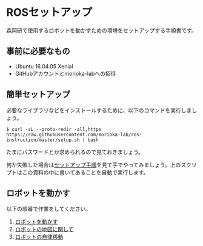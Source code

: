 # ROSセットアップ
森岡研で使用するロボットを動かすための環境をセットアップする手順書です。

## 事前に必要なもの
* Ubuntu 16.04.05 Xenial
* GitHubアカウントとmorioka-labへの招待

## 簡単セットアップ
必要なライブラリなどをインストールするために、以下のコマンドを実行しましょう。

```shell
$ curl -sL --proto-redir -all,https https://raw.githubusercontent.com/morioka-lab/ros-instruction/master/setup.sh | bash
```

たまにパスワードとか求められるので見ておきましょう。

何か失敗した場合は[セットアップ手順](/docs/instruction.md)を見て手でやってみましょう。上のスクリプトはこの資料の中に書いてあることを自動で実行します。

## ロボットを動かす
以下の順番で作業をしてください。

1. [ロボットを動かす](/docs/move_robot.md)
2. [ロボットの地図に関して](/docs/map.md)
3. [ロボットの自律移動](/docs/autonomous_mobile.md)
